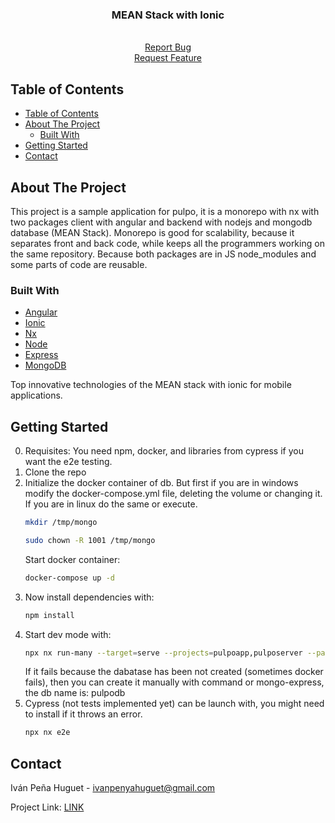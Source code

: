 <p align="center">    
    <h3 align="center">MEAN Stack with Ionic</h3>
    <p align="center">       
        <br />       
        <a href="https://github.com/IvanPenyaHuguet/pulpo-angular-nodeissues">Report Bug</a>
        <br />
        <a href="https://github.com/IvanPenyaHuguet/pulpo-angular-nodeissues">Request Feature</a>
    </p>
</p>

<!-- TABLE OF CONTENTS -->

## Table of Contents

- [Table of Contents](#table-of-contents)
- [About The Project](#about-the-project)
  - [Built With](#built-with)
- [Getting Started](#getting-started)
- [Contact](#contact)

<!-- ABOUT THE PROJECT -->

## About The Project

This project is a sample application for pulpo, it is a monorepo with nx with two packages client with angular and backend with nodejs and mongodb database (MEAN Stack). Monorepo is good for scalability, because it separates front and back code, while keeps all the programmers working on the same repository.
Because both packages are in JS node_modules and some parts of code are reusable.

### Built With

- [Angular](https://angular.io)
- [Ionic](https://ionicframework.com)
- [Nx](https://nx.dev)
- [Node](https://nodejs.org/es/)
- [Express](https://expressjs.com/es/)
- [MongoDB](https://www.mongodb.com/es)

Top innovative technologies of the MEAN stack with ionic for mobile applications.

<!-- GETTING STARTED -->

## Getting Started

0. Requisites: You need npm, docker, and libraries from cypress if you want the e2e testing.
1. Clone the repo
2. Initialize the docker container of db. But first if you are in windows modify
   the docker-compose.yml file, deleting the volume or changing it.
   If you are in linux do the same or execute.
   ```sh
   mkdir /tmp/mongo
   ```
   ```sh
   sudo chown -R 1001 /tmp/mongo
   ```
   Start docker container:
   ```sh
   docker-compose up -d
   ```
3. Now install dependencies with:
   ```sh
   npm install
   ```
4. Start dev mode with:
   ```sh
   npx nx run-many --target=serve --projects=pulpoapp,pulposerver --parallel
   ```
   If it fails because the dabatase has been not created (sometimes docker fails), then you can create it manually with command or mongo-express, the db name is: pulpodb
5. Cypress (not tests implemented yet) can be launch with, you might need to install if it throws an error.
   ```sh
   npx nx e2e
   ```

<!-- CONTACT -->

## Contact

Iván Peña Huguet - ivanpenyahuguet@gmail.com

Project Link: [LINK](https://github.com/IvanPenyaHuguet/pulpo-angular-node)
